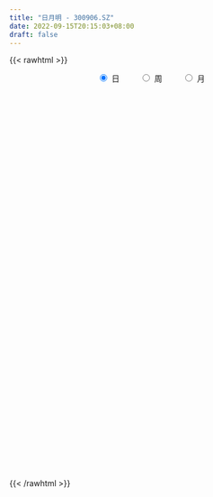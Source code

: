 ```yaml
---
title: "日月明 - 300906.SZ"
date: 2022-09-15T20:15:03+08:00
draft: false
---
```

{{< rawhtml >}}
    <div style="text-align: center">
        <label style="padding: 1rem;"><input style="margin-right: .5rem" type="radio" name="period" value="D" checked onclick="period_change(this)">日</label>
        <label style="padding: 1rem;"><input style="margin-right: .5rem" type="radio" name="period" value="W" onclick="period_change(this)">周</label>
        <label style="padding: 1rem;"><input style="margin-right: .5rem" type="radio" name="period" value="M" onclick="period_change(this)">月</label>
    </div>
    <div id="chart" style="height: 700px;"></div> 
    <script type="text/javascript">
        const D_v = [122188.86,93423.88,87894.73,68299.02,49102.38,57525.19,30063.13,27395.57,46617.76,29527.39,28536.88,24099.82,25051.02,17574.65,27777.03,19918.07,24060.58,14869.7,13695.6,22290.99,17792.07,12657.5,12452.69,18717.81,23850.32,18699.63,17859.33,12654.49,14120.28,19830.8,18901.4,13218.0,14378.0,20370.0,16778.17,19644.17,15754.23,20557.17,12727.17,17524.0,14710.0,18687.0,33254.81,21292.83,26750.83,18117.53,24774.07,16649.37,20439.0,38208.93,54877.02,55656.37,121834.28,124710.01,108678.97,100875.48,93717.95,114933.7,89723.43,76240.53,85623.08,101018.07,114503.08,81195.55,75153.13,61919.26,44497.61,50252.63,44108.68,54879.56,59166.45,56694.67,36922.4,45991.0,38470.7,27105.0,34609.41,30925.84,40568.13,41734.28,37747.28,70656.27,49739.69,30040.7,52074.76,40170.35,30105.82,21223.4,40042.93,44872.96,61015.36,42065.86,37454.14,46236.16,30957.2,23173.42,22233.3,30387.8,22868.89,25589.0,16991.76,19115.76,41292.76,90858.77,56978.32,48227.11,32364.89,21127.09,21046.0,16665.29,19537.13,18966.0,16113.98,19651.3,15129.66,15024.23,19545.26,10193.48,12903.15,20855.3,10117.81,13493.44,23380.15,13333.0,9800.26,11168.5,12677.28,20969.33,12778.64,10089.26,13826.26,10697.05,18528.0,14845.52,15530.57,12238.82,10321.59,10727.0,13651.0,31767.27,16036.59,9995.74,9183.08,6990.0,8721.66,19013.99,11671.01,10191.12,11480.85,22007.5,13697.7,9689.0,18557.6,12979.14,9407.65,6819.24,6732.89,6966.15,8454.48,7697.15,8397.13,6539.88,8778.2,7629.0,7322.91,6353.08,6376.25,6503.0,24024.17,14091.57,6105.95,6437.99,7236.17,4953.25,8802.69,8636.17,6200.71,5501.17,6251.0,5767.04,7785.94,13184.63,9361.46,22359.62,11425.93,5229.0,8860.13,8546.01,7830.0,6932.0,15215.75,40831.29,23682.47,16894.92,41054.76,26490.16,17792.28,20203.0,21937.62,14880.0,44493.68,37821.87,44115.84,59502.7,51905.95,36606.14,31495.13,21974.47,19754.0,18802.18,18117.08,14997.82,11834.69,12720.49,8194.41,9599.48,6017.41,8291.33,7007.61,11653.72,10194.28,6530.64,3830.0,4465.75,4693.0,3920.0,4988.14,6172.13,5978.0,5631.64,2932.0,4956.12,3840.0,3558.0,2851.0,3077.0,7653.99,7179.84,4685.0,4299.0,6766.7,4086.0,5244.0,18397.7,8430.18,6771.7,11751.3,17198.0,11564.24,13877.5,18667.48,36686.41,21941.0,11399.75,10354.27,13601.68,13743.7,19481.77,11687.2,8937.0,11355.09,12488.97,29674.27,60763.69,50774.74,58089.06,54004.89,43866.88,28934.83,18778.87,22558.66,27444.92,17698.91,22041.94,10128.0,10002.7,8401.25,23652.96,16048.22,16294.63,6199.0,7905.27,7745.37,6895.0,8959.0,8776.0,8039.0,12001.23,16538.23,17566.0,8950.0,9303.0,10533.47,11682.0,23423.27,16872.01,11840.04,12155.73,7478.0,8538.73,3498.45,5107.0,5085.24,4481.37,4782.0,4804.97,4602.0,5973.0,3883.0,3755.0,5398.0,6050.0,11522.0,7155.88,6340.0,4667.54,9633.14,15301.41,6727.0,5978.27,5182.0,7265.81,7106.07,6792.44,6804.04,9429.85,5351.0,3923.0,3841.31,3952.0,4966.99,5173.35,3854.49,4200.0,33111.8,30559.06,16759.0,7478.08,5346.71,7555.9,6641.0,6917.61,4350.0,5282.59,5597.0,4438.0,5502.47,3820.53,3982.61,2903.0,5480.0,4286.0,2019.0,9394.23,6514.0,5690.84,7550.0,6520.93,6877.0,4120.45,5672.0,4596.0,3961.99,3890.0,4544.0,7958.06,4545.31,2770.0,3147.0,3742.0,4119.0,3388.9,4372.0,2683.0,7456.0,3988.0,5911.0,7308.22,4293.0,6719.53,5340.0,7508.78,8283.37,5591.0,7400.39,7112.22,4241.0,5884.8,4921.33,5212.22,5570.72,5036.0,4682.0,5633.0,4870.95,3626.72,8535.0,6306.27,5949.02,5968.0,7222.0,5492.3,4906.0,5102.0,4130.23,3872.1,7067.94,5588.42,4159.0,3575.0,3530.0,3725.44,13140.94,8133.71,4454.34,3408.46,4034.74,5835.01,4758.0,3581.0,5476.0,4223.87,3165.02,8260.03,6980.0,5069.0,5686.48,3888.0,5149.0,6128.73,6547.0,5063.0,4186.7,3761.0,3984.0,5237.0,6252.5,3448.61,4244.17,9410.0,5374.3,2786.17,3172.73,3313.0,4352.56,2997.73,3227.0,3525.0,2991.0,3308.15,3874.81,3152.81,2907.86,3288.0,4235.4]
const D_histogram = [0.0,-0.0134017094,0.1563445492,0.0353219933,-0.1570241572,-0.6472005137,-0.9280140212,-1.0243910428,-0.861848187,-0.7931028726,-0.7823914344,-0.728337062,-0.7586943286,-0.6771798897,-0.7069655836,-0.6463478585,-0.7069082978,-0.7224868495,-0.6365706715,-0.4671181989,-0.4139456299,-0.3225417148,-0.2112315392,-0.2089462771,-0.2523031028,-0.3329067981,-0.4165557295,-0.3914797806,-0.3139956835,-0.3869751711,-0.3223637354,-0.2986097251,-0.2818836908,-0.3789251973,-0.4245369462,-0.4473184034,-0.4165622602,-0.4728898525,-0.4483048585,-0.356679839,-0.2334073861,-0.0266678444,0.2701118289,0.3640082929,0.2152232537,0.0888414493,0.1009868918,0.0516728719,-0.0732623504,0.2876165396,1.0125548025,2.0204564676,3.2618686531,3.8279099992,4.066899854,3.5615413861,3.0821793047,2.72017826,1.8382458897,1.0847353635,0.726990111,1.1219664562,0.6521040936,0.1445074532,-0.569782546,-1.2887271801,-1.7612799529,-1.872561488,-1.9725800551,-1.7462844951,-1.3661020483,-1.1596385766,-1.0817260781,-0.9136979761,-0.9077876119,-0.9021747488,-0.6639664074,-0.4964385651,-0.260247108,-0.2442486135,-0.1195704187,0.1594984075,0.0965942246,-0.0199450024,0.0511185288,0.0329858863,-0.0063544667,-0.051805219,-0.0794398741,0.022508294,0.1064689071,0.2153545558,0.1524217664,0.2578877506,0.2266609881,0.1778867593,0.1394108036,0.1333395459,0.0780320291,-0.0175397165,-0.0682042781,-0.053448977,0.0961086928,0.3540075965,0.4797769432,0.3114651502,0.2815633689,0.2136192648,0.0770425824,0.0397257568,0.0658505764,0.0287497116,-0.0116388866,-0.0028048068,-0.0350513938,-0.0261822212,-0.1074577207,-0.1335149652,-0.1915771061,-0.3370565464,-0.4242719952,-0.5179311476,-0.3880915578,-0.312989438,-0.2652084885,-0.2109251464,-0.1523784054,-0.0128328312,0.0540471332,0.0743052653,0.1292044316,0.1535039378,0.1844420786,0.1772938495,0.2221874749,0.2630167565,0.2558009446,0.2291156443,0.1968475224,0.2312461658,0.2010771637,0.1666613408,0.1156917329,0.0893017681,0.0533324739,0.0648153638,0.0376439603,-0.0200747535,0.0120688572,0.0477697723,0.016711412,0.0149609266,0.0635465457,0.0663234194,0.0343479364,0.0166498097,0.0170865664,-0.0088243442,-0.0396602309,-0.0565598959,-0.1000858558,-0.1035458286,-0.0591396552,-0.0367027402,-0.0565698533,-0.0609386059,-0.0482054346,-0.0323306758,0.0421905738,0.0180032322,-0.0068372307,-0.0384274153,-0.0769718378,-0.0806648002,-0.0551161568,-0.0839289063,-0.1419217375,-0.1842080516,-0.2344349117,-0.223930142,-0.1849729081,-0.0493925765,0.0376462095,0.1802326573,0.1953111532,0.1713541998,0.2246278042,0.2528039331,0.2440509209,0.2056722782,0.2313164003,0.3954109591,0.3942731175,0.4221107451,0.4305885502,0.2793637244,0.2178496309,0.189765568,0.216221508,0.1747886563,0.2814783101,0.3618166216,0.4512347808,0.5329699898,0.4927093218,0.3316610066,0.2678795799,0.1325026832,-0.030105184,-0.0978034916,-0.2260488228,-0.349906097,-0.3986286953,-0.4842258592,-0.5394812452,-0.5971198926,-0.5848613048,-0.5210821394,-0.4769444095,-0.5254781739,-0.4509416391,-0.4604143722,-0.406762915,-0.3116027815,-0.2176784184,-0.1627795113,-0.0863464635,-0.0040552388,0.0010219817,0.0212521386,0.0262583905,0.0494800818,0.0285437487,0.0001077808,-0.0060113327,0.0002772711,-0.0778849353,-0.2002371293,-0.26109168,-0.2636611066,-0.2251338561,-0.1980924328,-0.161347221,-0.030733635,0.0230262167,0.0844572257,0.1932322752,0.3178809493,0.3692770793,0.4178109012,0.3149117349,0.3859788305,0.3598156125,0.331973995,0.3095268467,0.3094392118,0.3086255203,0.3347757577,0.2869860502,0.2298030491,0.1972861453,0.196162471,0.2296435149,0.3246552483,0.3842276984,0.4941700701,0.4571241427,0.3377834004,0.2029805032,0.0867881897,0.0283589428,0.0250872049,-0.0200797403,-0.140784606,-0.2492180906,-0.2690411639,-0.2961284308,-0.2267564789,-0.2646950984,-0.367939983,-0.4037584302,-0.39324103,-0.3571653418,-0.3074236623,-0.2312397888,-0.1808778774,-0.1316976999,-0.0861743273,0.0148556331,0.0508958885,0.097165225,0.0935921396,0.0957670262,0.1305684723,0.207310208,0.2324535609,0.1672486381,0.0190959974,-0.1273750654,-0.2992851175,-0.3651268066,-0.4374225459,-0.3972958106,-0.3147062572,-0.2206012132,-0.144768659,-0.1006268508,-0.1218288371,-0.1072930889,-0.0804477159,-0.0196692353,0.0164787467,0.0971594479,0.1419511058,0.1424313194,0.1588223629,0.0990872795,0.1189878309,0.1485592634,0.1580527244,0.1432548022,0.1060226166,0.0736699644,0.0037841217,-0.10703172,-0.1921380545,-0.2102821137,-0.2162957544,-0.2349578859,-0.3066209248,-0.2921765647,-0.250018265,-0.178727861,-0.1020804719,0.0915637525,0.2384131023,0.2181409965,0.1804779326,0.1200758579,0.0304451655,0.0190211758,0.0373876679,0.0242386397,0.027070058,-0.0266627854,-0.0497919908,-0.1015530727,-0.0968394152,-0.1263161198,-0.1249736091,-0.1666410582,-0.1446338557,-0.112258568,-0.036535473,-0.0332555661,-0.0544179589,-0.2096441225,-0.3719989267,-0.4050186124,-0.4130317363,-0.329343121,-0.2224465667,-0.145029194,-0.0515259988,0.0511043845,0.1456626845,0.2100891863,0.2556025412,0.2786349271,0.2831815095,0.3001466701,0.311196762,0.3064018562,0.3071830337,0.2213733801,0.1918594987,0.1872534172,0.1853101991,0.1808864599,0.2028073729,0.2172930517,0.252029094,0.296424149,0.2826054562,0.2253598546,0.1248752539,0.0667280793,0.0392896208,0.0171313717,-0.0018711717,0.0050789886,0.0055837036,0.0326418326,0.0748502978,0.0514193271,0.0632627681,0.114957608,0.1522825238,0.1706388134,0.1342732668,0.0881837984,0.0331092485,0.0077616684,-0.0359331496,-0.0517409625,-0.0759265597,-0.0566972177,-0.080696296,-0.1418352955,-0.1474197561,-0.1188313152,-0.128764025,-0.0267334303,0.0412685342,0.0836450013,0.0915933987,0.0818047575,0.0746272807,0.0807797752,0.089675187,0.1123826388,0.1097536963,0.1096391779,0.0361900984,0.0066980205,-0.0045609059,0.0140779065,0.031939756,0.0546872418,0.0925815551,0.1205413426,0.1073487403,0.0873166483,0.0478943837,0.0327376924,0.0398918817,-0.010911641,-0.0500433188,-0.0452323659,-0.1368343956,-0.2084475686,-0.2486248758,-0.2396225452,-0.2118464955,-0.2287980351,-0.2194051956,-0.1692418167,-0.1251242898,-0.0944818356,-0.0743144574,-0.0807457826,-0.0848203607,-0.0780763835,-0.0736615969,-0.1084226643]
const D_fast = [0.0,-0.0167521368,0.1920802591,0.0798882016,-0.1517139882,-0.8036904732,-1.316507486,-1.6689822682,-1.7219014593,-1.8514318629,-2.0363182833,-2.1643481764,-2.3843790251,-2.4721595587,-2.6786866485,-2.7796558881,-3.0169434018,-3.2131436659,-3.2863701557,-3.2336972329,-3.2840110714,-3.273242585,-3.2147402942,-3.2646916014,-3.3711242028,-3.5349545976,-3.7227424613,-3.7955364576,-3.7965512813,-3.9662745617,-3.9822540598,-4.0331524808,-4.0868973692,-4.278670175,-4.4304161605,-4.5650272185,-4.6384116404,-4.8129616958,-4.9004529165,-4.8979978567,-4.8330772503,-4.6330046697,-4.2686970392,-4.0837985019,-4.1787777277,-4.2829491699,-4.2455570043,-4.2819528062,-4.4252036162,-3.9924205913,-3.0143436278,-1.5013278458,0.555551503,2.0785703489,3.3342851672,3.7193120458,4.0104947905,4.3285383109,3.9061674131,3.4238407277,3.247843003,3.9233109622,3.616474623,3.1450048459,2.2882692103,1.2471427811,0.33427002,-0.245151887,-0.8383154679,-1.0485910317,-1.0099340969,-1.0933802695,-1.2858992904,-1.3462956825,-1.5673322212,-1.7872630453,-1.7150463058,-1.6716281047,-1.5004984246,-1.5455620835,-1.4507764934,-1.1318330653,-1.1705886921,-1.2921141696,-1.2082710062,-1.2181571773,-1.2590861468,-1.317488204,-1.3649828276,-1.2574075859,-1.1468297461,-0.9841054585,-1.0089328063,-0.8389948844,-0.8135563999,-0.8178589388,-0.8214821937,-0.7942185649,-0.8300180744,-0.9299747491,-0.9976903803,-0.9962973235,-0.8227124804,-0.4763116776,-0.2305980951,-0.3210436005,-0.2805545396,-0.2950938276,-0.4124098643,-0.4397952507,-0.3972077871,-0.427121224,-0.4704195438,-0.4622866656,-0.5032961011,-0.5009724838,-0.6091124135,-0.6685483993,-0.7745048167,-1.0042483936,-1.1975318412,-1.4206737805,-1.3878570802,-1.3910023198,-1.4095234925,-1.407971437,-1.3875192973,-1.251181931,-1.1707901832,-1.1319557349,-1.0447554607,-0.98207997,-0.9050313095,-0.8678560762,-0.7674155821,-0.6608321114,-0.6040976872,-0.5735040764,-0.5565603177,-0.4643501328,-0.444249844,-0.4370003317,-0.4590470064,-0.4631115292,-0.4857477048,-0.458060974,-0.4758213875,-0.5385587897,-0.5033979647,-0.4557546065,-0.4826351138,-0.4806453675,-0.416173112,-0.3968153834,-0.4202038823,-0.4337395566,-0.4290311583,-0.457148155,-0.4978990993,-0.5289387384,-0.5974861622,-0.6268325922,-0.5972113326,-0.5839501026,-0.6179596791,-0.6375630831,-0.6368812705,-0.6290891806,-0.5440202876,-0.5637068211,-0.5902565916,-0.6314536302,-0.6892410121,-0.7131001745,-0.7013305704,-0.7511255464,-0.844598812,-0.932937139,-1.041772727,-1.0872504928,-1.094536486,-0.9713042985,-0.8748539601,-0.6872093479,-0.6233030638,-0.6044214672,-0.4949909118,-0.4036137996,-0.3513540815,-0.3383146548,-0.2548414326,0.008105866,0.1055363038,0.2389016177,0.3550265603,0.2736426657,0.2665909799,0.285948309,0.366459626,0.3687239384,0.5457831696,0.7165756366,0.918802491,1.1337801975,1.2166968598,1.1385637964,1.1417522646,1.0395010387,0.8693668755,0.777217695,0.5924601581,0.3811263596,0.2327465875,0.0260929588,-0.1640327385,-0.370951359,-0.5049080975,-0.5713994669,-0.6464978394,-0.8264011473,-0.8646000222,-0.9891763484,-1.03721562,-1.0199561818,-0.9804514233,-0.966247394,-0.911400962,-0.8301235471,-0.8247908312,-0.7992476397,-0.7876767901,-0.7520850784,-0.7658854743,-0.794294497,-0.8019164437,-0.7955585221,-0.8931919623,-1.0656034386,-1.1917309094,-1.2602156126,-1.2779718261,-1.300453511,-1.3040451044,-1.1811149272,-1.1215985213,-1.039053206,-0.8819700876,-0.6778511762,-0.5341357763,-0.3811492292,-0.4053204617,-0.2377586585,-0.1739679733,-0.1188160921,-0.0638815288,0.0133906394,0.0897333279,0.1995775047,0.2235343098,0.2238020709,0.2406067035,0.2885236469,0.3794155696,0.555591115,0.7112204898,0.944705379,1.0219404872,0.987045595,0.9029878237,0.8084925575,0.7571530464,0.7601531097,0.7099662294,0.5540652122,0.3833272049,0.2962438407,0.195124466,0.2078072982,0.1036949041,-0.0915349763,-0.228293031,-0.3160858883,-0.3693015356,-0.3964157716,-0.3780418453,-0.3728994033,-0.3566436507,-0.3326638599,-0.2279199912,-0.1791557637,-0.1085951209,-0.0887701715,-0.0626535283,0.0047900358,0.1333593236,0.2166160667,0.1932233034,0.049844662,-0.1284701671,-0.3752014986,-0.5323248893,-0.7139762651,-0.7731734824,-0.7692604934,-0.7303057527,-0.6906653633,-0.6716802677,-0.7233394633,-0.7356269873,-0.7288935433,-0.6730323716,-0.6327647029,-0.5277941396,-0.4475147053,-0.4114266618,-0.3553300276,-0.3902932911,-0.340645782,-0.2739345337,-0.2249278915,-0.2039121133,-0.2146386447,-0.2285738058,-0.297513618,-0.4350873898,-0.5682282379,-0.6389428256,-0.6990304048,-0.7764320078,-0.9247502779,-0.983350059,-1.0036963256,-0.9770878868,-0.9259606156,-0.7094254531,-0.5029728277,-0.4687096844,-0.4612532652,-0.4916363754,-0.5736557765,-0.5803244722,-0.5526110632,-0.5597004314,-0.5501014985,-0.6105000383,-0.6460772414,-0.7232265915,-0.7427227878,-0.8037785224,-0.8336794139,-0.9170071276,-0.931158389,-0.9268477433,-0.8602585166,-0.8652925012,-0.9000593837,-1.1076965779,-1.3630511138,-1.4973254525,-1.6085965105,-1.6072436755,-1.5559587628,-1.5147986887,-1.4341769931,-1.3187705138,-1.1877965426,-1.0708477442,-0.961433754,-0.8687426364,-0.7934006765,-0.7013988484,-0.612549566,-0.5407440078,-0.4631670718,-0.4936333804,-0.4751823871,-0.4329751144,-0.3885907826,-0.347792907,-0.2751701507,-0.2063612089,-0.1086178932,0.0098831991,0.0667158703,0.0658102324,-0.0034555549,-0.0449207096,-0.0625367628,-0.0804121691,-0.0998825054,-0.0916625979,-0.089761957,-0.0545433699,0.0063776698,-0.0041984691,0.0234606638,0.1038949058,0.1792904525,0.2403064455,0.2375092155,0.2134656968,0.166668459,0.143261296,0.0905831905,0.0618401371,0.0186728999,0.0237279374,-0.0204452148,-0.1170430381,-0.1594824378,-0.1606018256,-0.2027255418,-0.1073783047,-0.0290592066,0.0342285108,0.0650752579,0.0757378061,0.0872171495,0.1135645878,0.1448787963,0.1956819078,0.2204913894,0.2477866654,0.1833851105,0.1555675378,0.143168385,0.1653266739,0.1911734624,0.2275927587,0.2886324608,0.346727584,0.3603721667,0.3621692368,0.3347205681,0.3277482999,0.3448754596,0.2913440267,0.2397015192,0.2332043806,0.107393752,-0.0163313131,-0.1186648393,-0.169568145,-0.1947537191,-0.2689047675,-0.3143632269,-0.3065103022,-0.2936738478,-0.2866518525,-0.2850630886,-0.3116808595,-0.3369605277,-0.3497356464,-0.3637362591,-0.4256029925]
const D_slow = [0.0,-0.0033504274,0.0357357099,0.0445662083,0.005310169,-0.1564899595,-0.3884934648,-0.6445912255,-0.8600532722,-1.0583289904,-1.253926849,-1.4360111145,-1.6256846966,-1.794979669,-1.9717210649,-2.1333080296,-2.310035104,-2.4906568164,-2.6497994843,-2.766579034,-2.8700654415,-2.9507008702,-3.003508755,-3.0557453243,-3.1188211,-3.2020477995,-3.3061867318,-3.404056677,-3.4825555979,-3.5792993906,-3.6598903245,-3.7345427557,-3.8050136784,-3.8997449777,-4.0058792143,-4.1177088151,-4.2218493802,-4.3400718433,-4.452148058,-4.5413180177,-4.5996698642,-4.6063368253,-4.5388088681,-4.4478067949,-4.3940009814,-4.3717906191,-4.3465438962,-4.3336256782,-4.3519412658,-4.2800371309,-4.0268984303,-3.5217843134,-2.7063171501,-1.7493396503,-0.7326146868,0.1577706597,0.9283154859,1.6083600509,2.0679215233,2.3391053642,2.520852892,2.801344506,2.9643705294,3.0004973927,2.8580517562,2.5358699612,2.095549973,1.627409601,1.1342645872,0.6976934634,0.3561679513,0.0662583072,-0.2041732123,-0.4325977064,-0.6595446093,-0.8850882965,-1.0510798984,-1.1751895397,-1.2402513167,-1.30131347,-1.3312060747,-1.2913314728,-1.2671829167,-1.2721691673,-1.2593895351,-1.2511430635,-1.2527316802,-1.2656829849,-1.2855429535,-1.27991588,-1.2532986532,-1.1994600142,-1.1613545726,-1.096882635,-1.040217388,-0.9957456982,-0.9608929973,-0.9275581108,-0.9080501035,-0.9124350326,-0.9294861022,-0.9428483464,-0.9188211732,-0.8303192741,-0.7103750383,-0.6325087507,-0.5621179085,-0.5087130923,-0.4894524467,-0.4795210075,-0.4630583634,-0.4558709355,-0.4587806572,-0.4594818589,-0.4682447073,-0.4747902626,-0.5016546928,-0.5350334341,-0.5829277106,-0.6671918472,-0.773259846,-0.9027426329,-0.9997655224,-1.0780128819,-1.144315004,-1.1970462906,-1.2351408919,-1.2383490998,-1.2248373164,-1.2062610001,-1.1739598922,-1.1355839078,-1.0894733881,-1.0451499257,-0.989603057,-0.9238488679,-0.8598986317,-0.8026197207,-0.7534078401,-0.6955962986,-0.6453270077,-0.6036616725,-0.5747387393,-0.5524132973,-0.5390801788,-0.5228763378,-0.5134653478,-0.5184840361,-0.5154668218,-0.5035243788,-0.4993465258,-0.4956062941,-0.4797196577,-0.4631388028,-0.4545518187,-0.4503893663,-0.4461177247,-0.4483238108,-0.4582388685,-0.4723788425,-0.4974003064,-0.5232867636,-0.5380716774,-0.5472473624,-0.5613898257,-0.5766244772,-0.5886758359,-0.5967585048,-0.5862108614,-0.5817100533,-0.583419361,-0.5930262148,-0.6122691743,-0.6324353743,-0.6462144135,-0.6671966401,-0.7026770745,-0.7487290874,-0.8073378153,-0.8633203508,-0.9095635778,-0.921911722,-0.9125001696,-0.8674420053,-0.818614217,-0.775775667,-0.719618716,-0.6564177327,-0.5954050025,-0.5439869329,-0.4861578329,-0.3873050931,-0.2887368137,-0.1832091274,-0.0755619899,-0.0057210588,0.048741349,0.096182741,0.150238118,0.1939352821,0.2643048596,0.354759015,0.4675677102,0.6008102076,0.7239875381,0.8069027897,0.8738726847,0.9069983555,0.8994720595,0.8750211866,0.8185089809,0.7310324566,0.6313752828,0.510318818,0.3754485067,0.2261685336,0.0799532074,-0.0503173275,-0.1695534299,-0.3009229734,-0.4136583831,-0.5287619762,-0.6304527049,-0.7083534003,-0.7627730049,-0.8034678827,-0.8250544986,-0.8260683083,-0.8258128129,-0.8204997782,-0.8139351806,-0.8015651602,-0.794429223,-0.7944022778,-0.795905111,-0.7958357932,-0.815307027,-0.8653663093,-0.9306392294,-0.996554506,-1.05283797,-1.1023610782,-1.1426978834,-1.1503812922,-1.144624738,-1.1235104316,-1.0752023628,-0.9957321255,-0.9034128556,-0.7989601303,-0.7202321966,-0.623737489,-0.5337835859,-0.4507900871,-0.3734083754,-0.2960485725,-0.2188921924,-0.135198253,-0.0634517404,-0.0060009782,0.0433205582,0.0923611759,0.1497720547,0.2309358667,0.3269927913,0.4505353089,0.5648163445,0.6492621946,0.7000073204,0.7217043679,0.7287941036,0.7350659048,0.7300459697,0.6948498182,0.6325452955,0.5652850046,0.4912528969,0.4345637771,0.3683900025,0.2764050068,0.1754653992,0.0771551417,-0.0121361937,-0.0889921093,-0.1468020565,-0.1920215259,-0.2249459508,-0.2464895326,-0.2427756244,-0.2300516522,-0.205760346,-0.1823623111,-0.1584205545,-0.1257784364,-0.0739508844,-0.0158374942,0.0259746653,0.0307486646,-0.0010951017,-0.0759163811,-0.1671980827,-0.2765537192,-0.3758776719,-0.4545542362,-0.5097045395,-0.5458967042,-0.5710534169,-0.6015106262,-0.6283338984,-0.6484458274,-0.6533631362,-0.6492434496,-0.6249535876,-0.5894658111,-0.5538579813,-0.5141523905,-0.4893805706,-0.4596336129,-0.4224937971,-0.3829806159,-0.3471669154,-0.3206612613,-0.3022437702,-0.3012977397,-0.3280556698,-0.3760901834,-0.4286607118,-0.4827346504,-0.5414741219,-0.6181293531,-0.6911734943,-0.7536780605,-0.7983600258,-0.8238801438,-0.8009892056,-0.74138593,-0.6868506809,-0.6417311978,-0.6117122333,-0.6041009419,-0.599345648,-0.589998731,-0.5839390711,-0.5771715566,-0.5838372529,-0.5962852506,-0.6216735188,-0.6458833726,-0.6774624026,-0.7087058048,-0.7503660694,-0.7865245333,-0.8145891753,-0.8237230436,-0.8320369351,-0.8456414248,-0.8980524554,-0.9910521871,-1.0923068402,-1.1955647743,-1.2779005545,-1.3335121962,-1.3697694947,-1.3826509944,-1.3698748982,-1.3334592271,-1.2809369305,-1.2170362952,-1.1473775635,-1.0765821861,-1.0015455185,-0.923746328,-0.847145864,-0.7703501056,-0.7150067605,-0.6670418858,-0.6202285316,-0.5739009818,-0.5286793668,-0.4779775236,-0.4236542607,-0.3606469872,-0.2865409499,-0.2158895859,-0.1595496222,-0.1283308087,-0.1116487889,-0.1018263837,-0.0975435408,-0.0980113337,-0.0967415865,-0.0953456606,-0.0871852025,-0.068472628,-0.0556177963,-0.0398021042,-0.0110627022,0.0270079287,0.0696676321,0.1032359488,0.1252818984,0.1335592105,0.1354996276,0.1265163402,0.1135810995,0.0945994596,0.0804251552,0.0602510812,0.0247922573,-0.0120626817,-0.0417705105,-0.0739615167,-0.0806448743,-0.0703277408,-0.0494164905,-0.0265181408,-0.0060669514,0.0125898688,0.0327848126,0.0552036093,0.083299269,0.1107376931,0.1381474876,0.1471950122,0.1488695173,0.1477292908,0.1512487674,0.1592337064,0.1729055169,0.1960509057,0.2261862413,0.2530234264,0.2748525885,0.2868261844,0.2950106075,0.3049835779,0.3022556677,0.289744838,0.2784367465,0.2442281476,0.1921162555,0.1299600365,0.0700544002,0.0170927763,-0.0401067324,-0.0949580313,-0.1372684855,-0.168549558,-0.1921700169,-0.2107486312,-0.2309350769,-0.252140167,-0.2716592629,-0.2900746621,-0.3171803282]
const D_data = [['2020-11-05', 78.49, 65.73, 65.5, 78.5],['2020-11-06', 62.0, 65.52, 61.11, 70.0],['2020-11-09', 65.0, 68.3, 63.0, 69.75],['2020-11-10', 66.5, 64.87, 64.48, 70.76],['2020-11-11', 63.01, 63.08, 62.13, 65.5],['2020-11-12', 62.0, 57.16, 57.12, 62.8],['2020-11-13', 56.2, 57.02, 55.6, 57.64],['2020-11-16', 57.5, 57.45, 56.16, 57.6],['2020-11-17', 57.4, 60.01, 56.59, 60.96],['2020-11-18', 59.09, 58.66, 58.35, 60.18],['2020-11-19', 58.45, 57.35, 56.52, 58.45],['2020-11-20', 57.37, 57.27, 56.75, 58.99],['2020-11-23', 56.99, 55.46, 55.35, 56.99],['2020-11-24', 55.8, 56.18, 55.38, 56.39],['2020-11-25', 56.35, 54.1, 53.41, 56.35],['2020-11-26', 53.65, 54.48, 53.6, 55.62],['2020-11-27', 54.5, 52.1, 51.65, 54.5],['2020-11-30', 52.12, 51.54, 51.13, 52.59],['2020-12-01', 51.65, 52.09, 51.46, 52.42],['2020-12-02', 52.11, 53.0, 51.88, 53.57],['2020-12-03', 52.69, 51.39, 51.39, 52.69],['2020-12-04', 51.39, 51.55, 51.02, 51.91],['2020-12-07', 52.62, 51.71, 51.58, 52.63],['2020-12-08', 50.4, 50.05, 50.03, 51.38],['2020-12-09', 50.4, 48.74, 48.0, 50.4],['2020-12-10', 48.68, 47.25, 47.23, 48.7],['2020-12-11', 47.37, 46.0, 45.5, 48.2],['2020-12-14', 45.98, 46.4, 45.55, 46.89],['2020-12-15', 46.39, 46.56, 45.88, 47.3],['2020-12-16', 46.5, 43.9, 43.68, 46.6],['2020-12-17', 44.36, 44.8, 42.73, 44.93],['2020-12-18', 45.01, 43.75, 43.65, 45.33],['2020-12-21', 43.25, 43.0, 42.8, 44.2],['2020-12-22', 42.97, 40.54, 40.51, 42.99],['2020-12-23', 40.8, 39.91, 39.5, 40.8],['2020-12-24', 39.99, 39.08, 38.9, 41.28],['2020-12-25', 38.66, 38.83, 38.63, 39.85],['2020-12-28', 38.83, 36.7, 36.58, 38.99],['2020-12-29', 36.8, 36.63, 36.38, 37.02],['2020-12-30', 36.63, 36.82, 35.81, 37.78],['2020-12-31', 36.56, 36.91, 36.41, 37.45],['2021-01-04', 36.91, 38.09, 36.91, 38.28],['2021-01-05', 38.17, 40.03, 37.6, 41.76],['2021-01-06', 39.32, 38.16, 38.04, 39.99],['2021-01-07', 37.73, 34.57, 34.57, 37.99],['2021-01-08', 34.55, 33.6, 32.8, 34.96],['2021-01-11', 33.61, 34.48, 32.27, 35.55],['2021-01-12', 34.0, 33.05, 32.9, 34.49],['2021-01-13', 32.99, 31.0, 30.92, 33.0],['2021-01-14', 30.8, 37.2, 30.53, 37.2],['2021-01-15', 40.88, 44.64, 40.5, 44.64],['2021-01-18', 53.57, 53.57, 51.36, 53.57],['2021-01-19', 59.63, 64.28, 57.91, 64.28],['2021-01-20', 65.98, 63.25, 60.6, 69.7],['2021-01-21', 61.1, 64.33, 59.24, 66.0],['2021-01-22', 61.3, 57.3, 56.6, 63.66],['2021-01-25', 56.52, 57.7, 55.0, 61.4],['2021-01-26', 56.11, 59.4, 55.01, 65.6],['2021-01-27', 52.88, 51.6, 48.0, 55.34],['2021-01-28', 51.74, 50.26, 49.32, 54.71],['2021-01-29', 51.27, 53.28, 50.16, 54.59],['2021-02-01', 54.15, 63.94, 52.03, 63.94],['2021-02-02', 64.45, 54.02, 53.8, 65.3],['2021-02-03', 50.7, 51.64, 49.3, 53.75],['2021-02-04', 50.49, 45.98, 45.06, 50.51],['2021-02-05', 45.0, 41.67, 41.5, 46.33],['2021-02-08', 41.72, 40.63, 40.55, 42.9],['2021-02-09', 40.67, 42.38, 40.65, 43.5],['2021-02-10', 42.98, 40.6, 40.07, 43.45],['2021-02-18', 41.61, 43.67, 41.61, 45.8],['2021-02-19', 43.03, 46.07, 42.38, 46.88],['2021-02-22', 45.65, 44.5, 44.2, 47.14],['2021-02-23', 44.0, 42.75, 41.78, 44.28],['2021-02-24', 42.45, 43.7, 42.45, 46.04],['2021-02-25', 44.4, 41.33, 41.2, 45.2],['2021-02-26', 40.8, 40.52, 40.1, 41.99],['2021-03-01', 40.92, 43.33, 40.9, 43.5],['2021-03-02', 43.97, 42.92, 41.6, 44.1],['2021-03-03', 42.96, 44.4, 41.65, 45.47],['2021-03-04', 44.1, 41.94, 41.36, 44.53],['2021-03-05', 41.8, 43.35, 41.42, 43.97],['2021-03-08', 43.4, 46.21, 43.0, 47.98],['2021-03-09', 45.5, 42.43, 42.0, 45.56],['2021-03-10', 42.18, 41.12, 40.5, 42.64],['2021-03-11', 41.13, 43.18, 41.13, 46.67],['2021-03-12', 42.71, 42.06, 41.03, 44.3],['2021-03-15', 41.29, 41.47, 40.1, 41.5],['2021-03-16', 41.46, 40.96, 40.22, 41.93],['2021-03-17', 41.22, 40.75, 38.1, 41.48],['2021-03-18', 40.3, 42.37, 39.6, 42.53],['2021-03-19', 42.0, 42.52, 41.51, 46.6],['2021-03-22', 42.03, 43.31, 42.03, 43.92],['2021-03-23', 43.15, 41.26, 40.88, 43.28],['2021-03-24', 41.5, 43.49, 40.46, 44.14],['2021-03-25', 43.28, 42.02, 42.02, 44.32],['2021-03-26', 41.21, 41.6, 41.1, 42.0],['2021-03-29', 41.6, 41.48, 40.56, 41.91],['2021-03-30', 41.7, 41.74, 41.1, 42.88],['2021-03-31', 41.06, 40.91, 40.44, 42.3],['2021-04-01', 40.7, 39.89, 39.6, 41.1],['2021-04-02', 39.78, 39.89, 39.51, 40.8],['2021-04-06', 39.75, 40.43, 39.37, 40.69],['2021-04-07', 40.65, 42.45, 39.82, 42.62],['2021-04-08', 43.76, 44.97, 43.67, 50.94],['2021-04-09', 42.82, 44.58, 42.82, 46.97],['2021-04-12', 44.46, 41.0, 41.0, 44.56],['2021-04-13', 41.21, 42.35, 40.5, 42.8],['2021-04-14', 42.07, 41.73, 40.89, 42.2],['2021-04-15', 41.9, 40.36, 40.3, 41.9],['2021-04-16', 39.98, 41.11, 39.89, 41.35],['2021-04-19', 41.15, 41.85, 41.13, 42.18],['2021-04-20', 41.51, 41.0, 41.0, 42.0],['2021-04-21', 41.0, 40.69, 40.3, 41.64],['2021-04-22', 41.43, 41.15, 41.07, 42.24],['2021-04-23', 41.2, 40.49, 40.31, 41.2],['2021-04-26', 40.48, 40.85, 39.68, 41.2],['2021-04-27', 40.85, 39.4, 39.34, 40.99],['2021-04-28', 39.65, 39.63, 39.12, 39.8],['2021-04-29', 39.4, 38.79, 38.75, 40.03],['2021-04-30', 38.8, 36.84, 35.89, 39.28],['2021-05-06', 36.82, 36.53, 36.45, 37.49],['2021-05-07', 36.54, 35.46, 35.3, 36.83],['2021-05-10', 35.83, 37.86, 35.83, 38.1],['2021-05-11', 36.96, 37.3, 36.5, 37.85],['2021-05-12', 37.01, 36.9, 36.52, 37.5],['2021-05-13', 36.72, 36.9, 36.65, 37.6],['2021-05-14', 36.5, 36.94, 36.38, 37.3],['2021-05-17', 36.75, 38.25, 36.45, 39.02],['2021-05-18', 38.0, 37.74, 37.36, 38.4],['2021-05-19', 37.75, 37.27, 37.1, 37.97],['2021-05-20', 37.2, 37.82, 36.71, 37.86],['2021-05-21', 37.7, 37.6, 37.11, 37.94],['2021-05-24', 38.59, 37.81, 37.77, 39.31],['2021-05-25', 37.21, 37.39, 36.75, 37.68],['2021-05-26', 37.35, 38.16, 37.22, 38.6],['2021-05-27', 38.28, 38.4, 37.88, 38.65],['2021-05-28', 38.4, 37.97, 37.81, 38.68],['2021-05-31', 37.52, 37.71, 36.87, 37.88],['2021-06-01', 37.9, 37.54, 37.5, 38.36],['2021-06-02', 37.54, 38.45, 36.9, 39.98],['2021-06-03', 38.4, 37.73, 37.7, 38.49],['2021-06-04', 37.81, 37.56, 37.3, 38.02],['2021-06-07', 37.06, 37.15, 37.06, 37.99],['2021-06-08', 37.48, 37.25, 36.91, 37.48],['2021-06-09', 37.02, 36.94, 36.68, 37.3],['2021-06-10', 37.5, 37.44, 37.4, 38.8],['2021-06-11', 37.1, 36.88, 36.81, 37.43],['2021-06-15', 36.87, 36.2, 36.12, 37.14],['2021-06-16', 36.03, 37.18, 35.73, 37.19],['2021-06-17', 38.0, 37.36, 37.3, 38.5],['2021-06-18', 36.16, 36.49, 36.08, 37.0],['2021-06-21', 36.34, 36.71, 36.28, 36.78],['2021-06-22', 36.71, 37.43, 36.5, 38.5],['2021-06-23', 36.72, 36.98, 36.7, 37.19],['2021-06-24', 36.95, 36.44, 36.4, 36.99],['2021-06-25', 36.66, 36.44, 36.28, 36.8],['2021-06-28', 36.39, 36.57, 36.33, 36.78],['2021-06-29', 36.66, 36.11, 36.05, 36.66],['2021-06-30', 36.06, 35.81, 35.65, 36.37],['2021-07-01', 35.85, 35.75, 35.52, 36.27],['2021-07-02', 35.68, 35.12, 34.96, 35.71],['2021-07-05', 35.3, 35.34, 34.7, 35.46],['2021-07-06', 35.49, 35.91, 35.2, 35.98],['2021-07-07', 36.2, 35.7, 35.43, 36.45],['2021-07-08', 35.31, 35.06, 35.04, 35.9],['2021-07-09', 35.03, 35.06, 34.9, 35.36],['2021-07-12', 36.0, 35.17, 35.07, 36.0],['2021-07-13', 35.36, 35.17, 34.9, 35.36],['2021-07-14', 35.17, 36.07, 34.94, 37.49],['2021-07-15', 35.6, 34.91, 34.77, 35.7],['2021-07-16', 34.5, 34.69, 34.5, 34.96],['2021-07-19', 34.53, 34.35, 34.06, 34.88],['2021-07-20', 34.13, 33.94, 33.61, 34.34],['2021-07-21', 33.81, 34.11, 33.73, 34.33],['2021-07-22', 34.11, 34.39, 33.93, 34.85],['2021-07-23', 34.38, 33.55, 33.55, 34.5],['2021-07-26', 33.81, 32.76, 32.58, 33.81],['2021-07-27', 32.7, 32.45, 32.33, 33.17],['2021-07-28', 32.48, 31.82, 31.0, 32.8],['2021-07-29', 31.95, 32.17, 31.86, 32.56],['2021-07-30', 32.5, 32.37, 31.71, 32.94],['2021-08-02', 32.16, 33.83, 32.16, 34.01],['2021-08-03', 33.61, 33.69, 33.41, 34.19],['2021-08-04', 33.69, 34.97, 33.12, 35.65],['2021-08-05', 35.1, 33.83, 33.81, 35.1],['2021-08-06', 33.8, 33.35, 33.32, 34.39],['2021-08-09', 33.88, 34.45, 33.4, 34.89],['2021-08-10', 34.28, 34.45, 34.05, 34.95],['2021-08-11', 34.5, 34.15, 33.97, 34.9],['2021-08-12', 33.99, 33.75, 33.68, 34.5],['2021-08-13', 33.98, 34.62, 33.98, 35.36],['2021-08-16', 34.7, 37.06, 33.6, 37.8],['2021-08-17', 37.0, 35.7, 35.31, 37.43],['2021-08-18', 35.2, 36.43, 34.85, 36.58],['2021-08-19', 37.5, 36.61, 36.61, 39.5],['2021-08-20', 35.63, 34.5, 34.0, 35.63],['2021-08-23', 33.85, 35.25, 33.77, 35.8],['2021-08-24', 35.1, 35.6, 35.01, 36.77],['2021-08-25', 35.29, 36.46, 35.29, 36.92],['2021-08-26', 36.46, 35.75, 35.5, 36.52],['2021-08-27', 36.38, 38.0, 35.38, 39.28],['2021-08-30', 37.23, 38.48, 36.79, 38.99],['2021-08-31', 38.2, 39.44, 37.58, 39.98],['2021-09-01', 38.88, 40.28, 38.4, 42.86],['2021-09-02', 39.76, 39.37, 38.13, 42.98],['2021-09-03', 38.2, 37.75, 37.01, 39.0],['2021-09-06', 37.91, 38.72, 36.66, 38.79],['2021-09-07', 38.72, 37.57, 37.5, 38.72],['2021-09-08', 37.37, 36.59, 36.56, 37.87],['2021-09-09', 36.88, 37.23, 36.05, 37.4],['2021-09-10', 37.0, 35.93, 35.91, 37.08],['2021-09-13', 35.8, 35.18, 34.87, 36.22],['2021-09-14', 35.19, 35.45, 35.01, 36.05],['2021-09-15', 35.15, 34.35, 34.3, 35.26],['2021-09-16', 34.37, 34.0, 34.0, 34.88],['2021-09-17', 33.99, 33.25, 33.01, 34.25],['2021-09-22', 33.22, 33.55, 32.88, 33.59],['2021-09-23', 33.2, 33.96, 33.2, 34.28],['2021-09-24', 33.94, 33.59, 33.4, 34.46],['2021-09-27', 33.35, 31.98, 31.78, 33.52],['2021-09-28', 32.0, 33.15, 31.85, 33.77],['2021-09-29', 33.05, 31.84, 31.82, 33.15],['2021-09-30', 32.18, 32.32, 32.1, 32.47],['2021-10-08', 32.32, 32.86, 32.32, 33.18],['2021-10-11', 32.98, 33.04, 32.8, 33.18],['2021-10-12', 33.02, 32.69, 32.5, 33.3],['2021-10-13', 32.77, 33.1, 32.37, 33.13],['2021-10-14', 33.24, 33.45, 32.88, 33.97],['2021-10-15', 33.79, 32.6, 32.6, 33.96],['2021-10-18', 32.5, 32.75, 31.71, 33.78],['2021-10-19', 32.23, 32.53, 32.23, 32.82],['2021-10-20', 32.5, 32.75, 32.25, 33.23],['2021-10-21', 32.81, 32.12, 32.12, 33.0],['2021-10-22', 32.1, 31.79, 31.71, 32.49],['2021-10-25', 32.09, 31.86, 31.68, 32.09],['2021-10-26', 31.85, 31.9, 31.8, 32.2],['2021-10-27', 31.9, 30.5, 30.5, 31.9],['2021-10-28', 30.81, 29.17, 29.1, 30.81],['2021-10-29', 29.37, 29.13, 28.88, 29.37],['2021-11-01', 29.11, 29.34, 28.9, 29.5],['2021-11-02', 29.2, 29.61, 29.2, 30.3],['2021-11-03', 29.66, 29.32, 29.21, 29.95],['2021-11-04', 29.26, 29.31, 29.01, 29.69],['2021-11-05', 29.1, 30.7, 29.0, 31.99],['2021-11-08', 30.68, 30.07, 29.88, 30.69],['2021-11-09', 30.0, 30.36, 29.92, 30.71],['2021-11-10', 30.61, 31.37, 30.27, 31.5],['2021-11-11', 31.37, 32.26, 31.06, 32.5],['2021-11-12', 31.83, 31.96, 31.35, 32.54],['2021-11-15', 32.2, 32.39, 32.02, 32.6],['2021-11-16', 31.17, 30.53, 30.53, 31.76],['2021-11-17', 30.63, 32.81, 30.55, 35.0],['2021-11-18', 32.97, 31.93, 31.79, 33.4],['2021-11-19', 31.94, 31.97, 31.69, 32.48],['2021-11-22', 31.97, 32.1, 31.7, 32.25],['2021-11-23', 32.03, 32.52, 31.87, 33.0],['2021-11-24', 32.6, 32.72, 32.33, 33.24],['2021-11-25', 32.72, 33.36, 32.72, 33.68],['2021-11-26', 33.05, 32.61, 32.53, 33.35],['2021-11-29', 32.0, 32.41, 31.59, 33.11],['2021-11-30', 32.7, 32.65, 32.16, 32.99],['2021-12-01', 32.43, 33.12, 32.43, 33.32],['2021-12-02', 33.69, 33.83, 32.36, 34.45],['2021-12-03', 34.39, 35.2, 34.0, 38.5],['2021-12-06', 33.65, 35.5, 32.76, 36.59],['2021-12-07', 35.21, 37.0, 34.3, 37.9],['2021-12-08', 36.5, 35.81, 35.7, 39.32],['2021-12-09', 35.33, 34.76, 34.46, 35.76],['2021-12-10', 34.37, 34.19, 33.76, 34.84],['2021-12-13', 34.23, 33.96, 33.67, 34.23],['2021-12-14', 33.99, 34.36, 33.8, 34.64],['2021-12-15', 34.02, 35.01, 33.73, 35.07],['2021-12-16', 34.7, 34.46, 34.36, 35.2],['2021-12-17', 34.23, 33.1, 33.0, 34.48],['2021-12-20', 32.67, 32.57, 32.56, 33.39],['2021-12-21', 32.45, 33.21, 32.42, 33.49],['2021-12-22', 33.32, 32.84, 32.82, 33.5],['2021-12-23', 32.73, 34.02, 32.49, 34.5],['2021-12-24', 33.51, 32.62, 32.6, 34.3],['2021-12-27', 32.1, 31.21, 31.21, 32.1],['2021-12-28', 31.2, 31.4, 31.03, 31.5],['2021-12-29', 32.5, 31.61, 31.6, 32.5],['2021-12-30', 31.68, 31.76, 31.3, 32.18],['2021-12-31', 31.76, 31.89, 31.76, 32.47],['2022-01-04', 32.0, 32.33, 31.71, 32.46],['2022-01-05', 32.54, 32.16, 31.62, 32.54],['2022-01-06', 32.08, 32.26, 31.66, 32.66],['2022-01-07', 32.25, 32.35, 32.05, 32.85],['2022-01-10', 32.08, 33.38, 31.87, 33.4],['2022-01-11', 34.32, 32.93, 32.9, 34.32],['2022-01-12', 32.61, 33.31, 32.61, 33.46],['2022-01-13', 33.5, 32.85, 32.66, 33.7],['2022-01-14', 32.73, 32.97, 32.45, 33.78],['2022-01-17', 33.33, 33.55, 32.64, 33.59],['2022-01-18', 33.55, 34.5, 33.28, 34.5],['2022-01-19', 34.2, 34.3, 33.71, 34.92],['2022-01-20', 34.31, 33.22, 33.16, 34.4],['2022-01-21', 32.97, 31.68, 31.5, 33.4],['2022-01-24', 31.68, 30.86, 30.6, 31.68],['2022-01-25', 30.8, 29.5, 29.5, 30.88],['2022-01-26', 29.7, 29.9, 29.61, 30.17],['2022-01-27', 29.92, 29.09, 28.89, 30.13],['2022-01-28', 29.49, 30.03, 29.07, 30.36],['2022-02-07', 30.17, 30.55, 30.17, 30.83],['2022-02-08', 30.5, 30.89, 30.4, 30.96],['2022-02-09', 30.89, 30.9, 30.66, 31.14],['2022-02-10', 30.74, 30.65, 30.51, 31.1],['2022-02-11', 30.65, 29.72, 29.65, 30.74],['2022-02-14', 29.47, 29.97, 29.12, 30.23],['2022-02-15', 30.0, 30.07, 29.61, 30.32],['2022-02-16', 30.08, 30.6, 30.08, 30.75],['2022-02-17', 30.56, 30.46, 30.2, 30.84],['2022-02-18', 30.21, 31.29, 29.93, 31.96],['2022-02-21', 31.09, 31.19, 30.86, 31.23],['2022-02-22', 31.03, 30.79, 30.33, 31.5],['2022-02-23', 30.79, 31.08, 30.45, 31.23],['2022-02-24', 30.92, 30.04, 29.63, 31.48],['2022-02-25', 30.05, 30.95, 30.05, 31.88],['2022-02-28', 30.81, 31.25, 30.26, 31.44],['2022-03-01', 31.28, 31.17, 30.96, 31.45],['2022-03-02', 30.98, 30.92, 30.68, 31.2],['2022-03-03', 30.92, 30.55, 30.55, 31.16],['2022-03-04', 30.5, 30.45, 30.36, 30.99],['2022-03-07', 30.14, 29.69, 29.54, 30.27],['2022-03-08', 29.69, 28.6, 28.6, 29.83],['2022-03-09', 28.69, 28.22, 26.05, 28.98],['2022-03-10', 28.85, 28.56, 28.34, 28.98],['2022-03-11', 28.37, 28.41, 27.57, 28.65],['2022-03-14', 28.42, 27.93, 27.8, 28.54],['2022-03-15', 27.65, 26.72, 26.63, 27.87],['2022-03-16', 27.35, 27.31, 26.26, 27.36],['2022-03-17', 27.61, 27.49, 27.45, 28.14],['2022-03-18', 27.42, 27.88, 27.18, 28.05],['2022-03-21', 27.88, 28.12, 27.82, 28.55],['2022-03-22', 29.3, 30.2, 29.3, 32.77],['2022-03-23', 29.6, 30.56, 29.01, 31.9],['2022-03-24', 30.0, 28.89, 28.84, 30.25],['2022-03-25', 28.7, 28.58, 28.55, 29.08],['2022-03-28', 28.56, 28.06, 27.83, 28.56],['2022-03-29', 28.06, 27.26, 27.26, 28.33],['2022-03-30', 27.55, 27.9, 27.1, 27.96],['2022-03-31', 27.9, 28.23, 27.56, 28.52],['2022-04-01', 28.1, 27.79, 27.68, 28.1],['2022-04-06', 27.79, 27.9, 27.59, 28.18],['2022-04-07', 27.86, 26.97, 26.95, 27.89],['2022-04-08', 26.98, 27.03, 26.73, 27.48],['2022-04-11', 27.16, 26.32, 26.19, 27.44],['2022-04-12', 26.1, 26.73, 26.06, 26.86],['2022-04-13', 26.6, 26.05, 26.02, 26.71],['2022-04-14', 26.11, 26.16, 26.1, 26.4],['2022-04-15', 26.16, 25.29, 25.25, 26.16],['2022-04-18', 25.29, 25.8, 24.88, 26.19],['2022-04-19', 25.5, 25.86, 25.5, 26.09],['2022-04-20', 25.86, 26.52, 25.86, 27.66],['2022-04-21', 26.25, 25.68, 25.48, 26.79],['2022-04-22', 25.0, 25.17, 24.9, 25.68],['2022-04-25', 25.05, 22.78, 22.7, 25.05],['2022-04-26', 22.93, 21.46, 21.2, 22.93],['2022-04-27', 21.2, 22.09, 20.68, 22.11],['2022-04-28', 22.06, 21.8, 21.5, 22.44],['2022-04-29', 22.11, 22.68, 22.05, 23.11],['2022-05-05', 22.95, 23.08, 22.45, 23.3],['2022-05-06', 22.73, 22.87, 22.46, 23.27],['2022-05-09', 22.87, 23.26, 22.87, 23.68],['2022-05-10', 23.0, 23.71, 22.95, 23.8],['2022-05-11', 23.9, 24.03, 23.72, 24.51],['2022-05-12', 24.23, 24.04, 23.71, 24.39],['2022-05-13', 24.2, 24.11, 23.88, 24.28],['2022-05-16', 24.07, 24.06, 23.91, 24.58],['2022-05-17', 24.0, 23.97, 23.57, 24.13],['2022-05-18', 23.97, 24.27, 23.82, 24.43],['2022-05-19', 24.01, 24.38, 23.84, 24.52],['2022-05-20', 24.22, 24.32, 24.2, 24.59],['2022-05-23', 24.39, 24.51, 24.1, 24.56],['2022-05-24', 24.55, 23.3, 23.13, 24.94],['2022-05-25', 23.3, 23.76, 23.1, 23.8],['2022-05-26', 23.84, 24.04, 23.34, 24.36],['2022-05-27', 24.3, 24.12, 23.96, 24.79],['2022-05-30', 24.32, 24.14, 23.8, 24.32],['2022-05-31', 24.29, 24.6, 23.72, 24.73],['2022-06-01', 24.37, 24.71, 24.21, 24.85],['2022-06-02', 24.44, 25.23, 24.43, 25.29],['2022-06-06', 25.38, 25.74, 25.14, 25.98],['2022-06-07', 25.8, 25.29, 25.04, 25.91],['2022-06-08', 25.08, 24.73, 24.4, 25.5],['2022-06-09', 24.68, 23.88, 23.67, 24.68],['2022-06-10', 23.88, 24.04, 23.88, 24.47],['2022-06-13', 23.93, 24.22, 23.85, 24.27],['2022-06-14', 24.0, 24.16, 23.4, 24.18],['2022-06-15', 24.15, 24.08, 23.98, 24.56],['2022-06-16', 24.08, 24.36, 23.9, 24.5],['2022-06-17', 24.36, 24.29, 23.8, 24.55],['2022-06-20', 24.47, 24.7, 24.3, 24.79],['2022-06-21', 24.5, 25.11, 24.5, 25.22],['2022-06-22', 25.3, 24.38, 24.35, 25.3],['2022-06-23', 24.36, 24.83, 24.36, 24.84],['2022-06-24', 24.97, 25.57, 24.78, 25.8],['2022-06-27', 25.6, 25.74, 25.33, 25.96],['2022-06-28', 25.47, 25.79, 25.1, 25.93],['2022-06-29', 26.23, 25.19, 25.12, 26.23],['2022-06-30', 25.2, 24.95, 24.75, 25.73],['2022-07-01', 25.11, 24.63, 24.58, 25.23],['2022-07-04', 25.0, 24.82, 24.41, 25.0],['2022-07-05', 24.81, 24.41, 24.28, 25.26],['2022-07-06', 24.49, 24.58, 24.15, 24.65],['2022-07-07', 24.43, 24.33, 24.33, 24.78],['2022-07-08', 24.3, 24.82, 24.26, 25.19],['2022-07-11', 24.94, 24.22, 24.01, 24.95],['2022-07-12', 24.21, 23.44, 23.44, 24.21],['2022-07-13', 23.3, 23.84, 23.3, 23.88],['2022-07-14', 23.85, 24.22, 23.84, 24.43],['2022-07-15', 24.4, 23.68, 23.64, 24.4],['2022-07-18', 23.5, 25.26, 23.5, 25.8],['2022-07-19', 25.83, 25.29, 24.9, 25.83],['2022-07-20', 25.33, 25.31, 25.08, 25.35],['2022-07-21', 25.12, 25.08, 25.03, 25.45],['2022-07-22', 25.1, 24.92, 24.72, 25.33],['2022-07-25', 25.01, 24.97, 24.78, 25.5],['2022-07-26', 24.96, 25.2, 24.38, 25.3],['2022-07-27', 25.25, 25.35, 25.01, 25.46],['2022-07-28', 25.55, 25.7, 25.4, 25.78],['2022-07-29', 25.61, 25.54, 25.43, 25.85],['2022-08-01', 25.34, 25.67, 25.34, 25.72],['2022-08-02', 25.5, 24.63, 24.16, 25.5],['2022-08-03', 24.64, 24.94, 24.64, 25.78],['2022-08-04', 24.94, 25.08, 24.7, 25.25],['2022-08-05', 25.08, 25.5, 24.86, 25.56],['2022-08-08', 25.68, 25.63, 25.1, 25.68],['2022-08-09', 25.65, 25.86, 25.43, 25.88],['2022-08-10', 25.87, 26.3, 25.64, 26.39],['2022-08-11', 26.31, 26.47, 26.31, 26.78],['2022-08-12', 26.59, 26.12, 26.08, 26.79],['2022-08-15', 26.0, 26.06, 25.77, 26.49],['2022-08-16', 26.15, 25.75, 25.69, 26.18],['2022-08-17', 25.76, 25.98, 25.56, 26.09],['2022-08-18', 26.4, 26.31, 25.85, 26.4],['2022-08-19', 26.31, 25.52, 25.5, 26.46],['2022-08-22', 25.31, 25.44, 25.26, 25.75],['2022-08-23', 25.5, 25.9, 25.14, 25.95],['2022-08-24', 25.9, 24.42, 24.28, 25.92],['2022-08-25', 24.64, 24.12, 23.72, 24.7],['2022-08-26', 24.23, 24.05, 24.01, 24.76],['2022-08-29', 23.81, 24.4, 23.81, 24.6],['2022-08-30', 24.74, 24.56, 24.25, 24.88],['2022-08-31', 24.6, 23.85, 23.8, 24.71],['2022-09-01', 23.84, 23.97, 23.84, 24.3],['2022-09-02', 24.3, 24.47, 23.9, 24.55],['2022-09-05', 24.52, 24.51, 24.23, 24.9],['2022-09-06', 24.55, 24.43, 24.23, 24.66],['2022-09-07', 24.4, 24.34, 24.17, 24.46],['2022-09-08', 24.34, 23.95, 23.81, 24.43],['2022-09-09', 24.1, 23.85, 23.68, 24.1],['2022-09-13', 23.85, 23.89, 23.81, 24.18],['2022-09-14', 23.0, 23.79, 22.99, 23.88],['2022-09-15', 24.25, 23.1, 22.92, 24.25]]
const W_v = [215612.74,292884.45,156177.42,114381.35,81305.86,91579.78,78724.97,86924.57,65518.34,118103.0,154948.39,511755.11,460238.69,433789.09,138858.92,114046.01,205183.77,185584.94,242681.77,197260.47,179886.78,118070.75,208245.61,139430.38,89398.07,78521.42,23611.25,70359.19,68360.54,71464.5,82177.6,55579.74,57377.17,57452.63,38247.8,36623.07,57100.94,36066.27,31505.86,61560.64,47383.89,148953.6,119306.58,229952.5,110142.86,57346.89,21316.35,32208.64,4465.75,25751.27,20917.76,25446.83,38793.4,55715.42,102572.14,68868.62,123219.02,235670.4,108523.3,68233.13,45039.27,37775.23,62890.7,75973.05,29707.42,24643.34,30608.0,43097.97,32259.15,32300.33,21788.14,92107.94,30811.22,15317.59,21688.61,27904.07,30740.38,8557.99,23707.37,18768.9,27346.22,23861.31,32627.98,26625.07,27347.67,30937.59,25078.27,20577.86,33172.19,23873.88,29160.53,26775.73,23421.2,25263.25,17063.02,16851.77,10431.26]
const W_histogram = [0.0,-0.5424501425,-0.8368204804,-1.3042522781,-1.5578418372,-1.9796433228,-2.2696549559,-2.6270805333,-2.8105823863,-2.9577534148,-2.1519132437,-0.682698328,0.0623657273,-0.1700296489,-0.3298694021,-0.0177342718,-0.129367303,0.034328857,0.0990077796,0.2096892929,0.2548559306,0.2055945812,0.5076944169,0.4922747888,0.4594067827,0.2229108641,0.0155404596,0.0197791611,0.1040525858,0.215328193,0.2874264395,0.3133036939,0.3266470375,0.3523883995,0.3026995971,0.2880577408,0.275710164,0.2156798772,0.1258655938,0.1596507721,0.2872778697,0.3776715239,0.6701485457,0.8331117349,0.8042628011,0.5999857848,0.4878242396,0.3354202917,0.2805279331,0.2379379866,0.1696495653,-0.0296157141,-0.0305127173,0.0732567632,0.1572503536,0.2642924393,0.5040116207,0.5834314257,0.5517801982,0.4898421652,0.3950969781,0.3597981155,0.3730002558,0.2931679261,0.1355657877,0.022687492,0.0636839998,0.0769402621,0.0617283722,-0.0689492653,-0.1686264372,-0.1647678154,-0.1909300192,-0.2321875309,-0.3427558104,-0.3868047392,-0.5372177671,-0.5741570853,-0.4697196933,-0.3468065064,-0.2441311617,-0.0753653516,-0.0206311548,0.0517054374,0.196897213,0.2380180309,0.2833250365,0.2433575473,0.3033681975,0.382638962,0.426834319,0.4878751126,0.4773049245,0.3657952251,0.3166457815,0.242066963,0.1466110341]
const W_fast = [0.0,-0.6780626781,-1.1816381361,-1.9751330033,-2.6181830218,-3.534895338,-4.3923207101,-5.4065164209,-6.2926638704,-7.1792732525,-6.9114113924,-5.6128710587,-4.8522155716,-5.12711836,-5.3694254637,-5.0617239014,-5.2056987583,-5.033420384,-4.9439895166,-4.7808856801,-4.6720050597,-4.6698677638,-4.2408443239,-4.1331952547,-4.0512115652,-4.2319797677,-4.4354650573,-4.4262815656,-4.3159949944,-4.150887339,-4.0069324826,-3.9027293047,-3.8077242017,-3.6938857398,-3.667899643,-3.6105270641,-3.5539470999,-3.5600574173,-3.6184053023,-3.544707431,-3.3452608659,-3.1604493307,-2.7004351726,-2.3291940496,-2.1569772831,-2.2112578532,-2.2014633385,-2.2700122135,-2.2547725889,-2.2378780387,-2.2637540687,-2.4704232766,-2.4789484592,-2.3568647878,-2.233558609,-2.0604434135,-1.6947213269,-1.4694436656,-1.3631498435,-1.3026273352,-1.2985982778,-1.2439476114,-1.1374954072,-1.1440357553,-1.2677464469,-1.3749528696,-1.3180353618,-1.2855440339,-1.2853238308,-1.4332387847,-1.5750725658,-1.6124058979,-1.6863006065,-1.7856050009,-1.981862233,-2.1226123467,-2.4073298164,-2.5878084058,-2.6008009371,-2.5645893769,-2.5229468225,-2.3730223504,-2.3234459422,-2.2381829907,-2.0437669119,-1.9431415862,-1.8270033216,-1.8061314239,-1.6702787244,-1.4953482193,-1.3444442826,-1.1614347108,-1.0526786678,-1.0727395609,-1.0427275592,-1.0567896369,-1.1155928073]
const W_slow = [0.0,-0.1356125356,-0.3448176557,-0.6708807252,-1.0603411845,-1.5552520152,-2.1226657542,-2.7794358875,-3.4820814841,-4.2215198378,-4.7594981487,-4.9301727307,-4.9145812989,-4.9570887111,-5.0395560616,-5.0439896296,-5.0763314553,-5.0677492411,-5.0429972962,-4.990574973,-4.9268609903,-4.875462345,-4.7485387408,-4.6254700436,-4.5106183479,-4.4548906319,-4.451005517,-4.4460607267,-4.4200475802,-4.366215532,-4.2943589221,-4.2160329986,-4.1343712392,-4.0462741393,-3.9705992401,-3.8985848049,-3.8296572639,-3.7757372946,-3.7442708961,-3.7043582031,-3.6325387357,-3.5381208547,-3.3705837183,-3.1623057845,-2.9612400842,-2.811243638,-2.6892875781,-2.6054325052,-2.5353005219,-2.4758160253,-2.433403634,-2.4408075625,-2.4484357418,-2.430121551,-2.3908089626,-2.3247358528,-2.1987329476,-2.0528750912,-1.9149300417,-1.7924695004,-1.6936952559,-1.603745727,-1.510495663,-1.4372036815,-1.4033122346,-1.3976403616,-1.3817193616,-1.3624842961,-1.347052203,-1.3642895194,-1.4064461287,-1.4476380825,-1.4953705873,-1.55341747,-1.6391064226,-1.7358076074,-1.8701120492,-2.0136513205,-2.1310812439,-2.2177828705,-2.2788156609,-2.2976569988,-2.3028147875,-2.2898884281,-2.2406641249,-2.1811596171,-2.110328358,-2.0494889712,-1.9736469218,-1.8779871813,-1.7712786016,-1.6493098234,-1.5299835923,-1.438534786,-1.3593733407,-1.2988565999,-1.2622038414]
const W_data = [['2020-11-06', 78.49, 65.52, 61.11, 78.5],['2020-11-13', 65.0, 57.02, 55.6, 70.76],['2020-11-20', 57.5, 57.27, 56.16, 60.96],['2020-11-27', 56.99, 52.1, 51.65, 56.99],['2020-12-04', 52.12, 51.55, 51.02, 53.57],['2020-12-11', 52.62, 46.0, 45.5, 52.63],['2020-12-18', 45.98, 43.75, 42.73, 47.3],['2020-12-25', 43.25, 38.83, 38.63, 44.2],['2020-12-31', 38.83, 36.91, 35.81, 38.99],['2021-01-08', 36.91, 33.6, 32.8, 41.76],['2021-01-15', 33.61, 44.64, 30.53, 44.64],['2021-01-22', 53.57, 57.3, 51.36, 69.7],['2021-01-29', 56.52, 53.28, 48.0, 65.6],['2021-02-05', 54.15, 41.67, 41.5, 65.3],['2021-02-10', 41.72, 40.6, 40.07, 43.5],['2021-02-19', 41.61, 46.07, 41.61, 46.88],['2021-02-26', 45.65, 40.52, 40.1, 47.14],['2021-03-05', 40.92, 43.35, 40.9, 45.47],['2021-03-12', 43.4, 42.06, 40.5, 47.98],['2021-03-19', 41.29, 42.52, 38.1, 46.6],['2021-03-26', 42.03, 41.6, 40.46, 44.32],['2021-04-02', 41.6, 39.89, 39.51, 42.88],['2021-04-09', 39.75, 44.58, 39.37, 50.94],['2021-04-16', 44.46, 41.11, 39.89, 44.56],['2021-04-23', 41.15, 40.49, 40.3, 42.24],['2021-04-30', 40.48, 36.84, 35.89, 41.2],['2021-05-07', 36.82, 35.46, 35.3, 37.49],['2021-05-14', 35.83, 36.94, 35.83, 38.1],['2021-05-21', 36.75, 37.6, 36.45, 39.02],['2021-05-28', 38.59, 37.97, 36.75, 39.31],['2021-06-04', 37.52, 37.56, 36.87, 39.98],['2021-06-11', 37.06, 36.88, 36.68, 38.8],['2021-06-18', 36.87, 36.49, 35.73, 38.5],['2021-06-25', 36.34, 36.44, 36.28, 38.5],['2021-07-02', 36.39, 35.12, 34.96, 36.78],['2021-07-09', 35.3, 35.06, 34.7, 36.45],['2021-07-16', 36.0, 34.69, 34.5, 37.49],['2021-07-23', 34.53, 33.55, 33.55, 34.88],['2021-07-30', 33.81, 32.37, 31.0, 33.81],['2021-08-06', 32.16, 33.35, 32.16, 35.65],['2021-08-13', 33.88, 34.62, 33.4, 35.36],['2021-08-20', 34.7, 34.5, 33.6, 39.5],['2021-08-27', 33.85, 38.0, 33.77, 39.28],['2021-09-03', 37.23, 37.75, 36.79, 42.98],['2021-09-10', 37.91, 35.93, 35.91, 38.79],['2021-09-17', 35.8, 33.25, 33.01, 36.22],['2021-09-24', 33.22, 33.59, 32.88, 34.46],['2021-09-30', 33.35, 32.32, 31.78, 33.77],['2021-10-08', 32.32, 32.86, 32.32, 33.18],['2021-10-15', 32.98, 32.6, 32.37, 33.97],['2021-10-22', 32.5, 31.79, 31.71, 33.78],['2021-10-29', 32.09, 29.13, 28.88, 32.2],['2021-11-05', 29.11, 30.7, 28.9, 31.99],['2021-11-12', 30.68, 31.96, 29.88, 32.54],['2021-11-19', 32.2, 31.97, 30.53, 35.0],['2021-11-26', 31.97, 32.61, 31.7, 33.68],['2021-12-03', 32.0, 35.2, 31.59, 38.5],['2021-12-10', 33.65, 34.19, 32.76, 39.32],['2021-12-17', 34.23, 33.1, 33.0, 35.2],['2021-12-24', 32.67, 32.62, 32.42, 34.5],['2021-12-31', 32.1, 31.89, 31.03, 32.5],['2022-01-07', 32.0, 32.35, 31.62, 32.85],['2022-01-14', 32.08, 32.97, 31.87, 34.32],['2022-01-21', 33.33, 31.68, 31.5, 34.92],['2022-01-28', 31.68, 30.03, 28.89, 31.68],['2022-02-11', 30.17, 29.72, 29.65, 31.14],['2022-02-18', 29.47, 31.29, 29.12, 31.96],['2022-02-25', 31.09, 30.95, 29.63, 31.88],['2022-03-04', 30.81, 30.45, 30.26, 31.45],['2022-03-11', 30.14, 28.41, 26.05, 30.27],['2022-03-18', 28.42, 27.88, 26.26, 28.54],['2022-03-25', 27.88, 28.58, 27.82, 32.77],['2022-04-01', 28.56, 27.79, 27.1, 28.56],['2022-04-08', 27.79, 27.03, 26.73, 28.18],['2022-04-15', 27.16, 25.29, 25.25, 27.44],['2022-04-22', 25.29, 25.17, 24.88, 27.66],['2022-04-29', 25.05, 22.68, 20.68, 25.05],['2022-05-06', 22.95, 22.87, 22.45, 23.3],['2022-05-13', 22.87, 24.11, 22.87, 24.51],['2022-05-20', 24.07, 24.32, 23.57, 24.59],['2022-05-27', 24.39, 24.12, 23.1, 24.94],['2022-06-02', 24.32, 25.23, 23.72, 25.29],['2022-06-10', 25.38, 24.04, 23.67, 25.98],['2022-06-17', 23.93, 24.29, 23.4, 24.56],['2022-06-24', 24.47, 25.57, 24.3, 25.8],['2022-07-01', 25.6, 24.63, 24.58, 26.23],['2022-07-08', 25.0, 24.82, 24.15, 25.26],['2022-07-15', 24.94, 23.68, 23.3, 24.95],['2022-07-22', 23.5, 24.92, 23.5, 25.83],['2022-07-29', 25.01, 25.54, 24.38, 25.85],['2022-08-05', 25.34, 25.5, 24.16, 25.78],['2022-08-12', 25.68, 26.12, 25.1, 26.79],['2022-08-19', 26.0, 25.52, 25.5, 26.49],['2022-08-26', 25.31, 24.05, 23.72, 25.95],['2022-09-02', 23.81, 24.47, 23.8, 24.88],['2022-09-09', 24.52, 23.85, 23.68, 24.9],['2022-09-16', 23.85, 23.1, 22.92, 24.25]]
const M_v = [793925.6599999999,389183.8199999999,1245045.1899999999,891877.79,880903.9500000002,558176.24,244522.48,264013.66,177390.42,459142.4199999999,369029.5299999999,76581.61,286241.67,560393.0299999999,206346.4,105076.31,198189.78,100000.65,89393.01,124894.79,108194.5,115459.0,33507.76]
const M_histogram = [0.0,-0.9336524217,-0.4230809295,-0.8921071288,-1.1093034829,-1.4393704306,-1.5043399493,-1.5730919595,-1.7353044756,-1.2729140213,-1.3459452186,-1.4968688179,-1.2570740103,-1.0552293899,-0.9555465893,-0.7263860866,-0.6970157546,-0.954279722,-0.8988213676,-0.7484070756,-0.5293391966,-0.423022282,-0.3319960386]
const M_fast = [0.0,-1.1670655271,-0.7622642673,-1.4543172488,-1.9488394737,-2.638749029,-3.079803535,-3.5418285351,-4.13786717,-3.9937052211,-4.403222723,-4.9283635268,-5.0028372218,-5.0647999489,-5.2040037956,-5.1564398145,-5.3013234212,-5.7971573191,-5.9664043066,-6.0030917834,-5.9163587036,-5.9157973596,-5.9077701258]
const M_slow = [0.0,-0.2334131054,-0.3391833378,-0.56221012,-0.8395359907,-1.1993785984,-1.5754635857,-1.9687365756,-2.4025626945,-2.7207911998,-3.0572775045,-3.4314947089,-3.7457632115,-4.009570559,-4.2484572063,-4.4300537279,-4.6043076666,-4.8428775971,-5.067582939,-5.2546847079,-5.387019507,-5.4927750775,-5.5757740872]
const M_data = [['2020-11-30', 78.49, 51.54, 51.13, 78.5],['2020-12-31', 51.65, 36.91, 35.81, 53.57],['2021-01-29', 36.91, 53.28, 30.53, 69.7],['2021-02-26', 54.15, 40.52, 40.07, 65.3],['2021-03-31', 40.92, 40.91, 38.1, 47.98],['2021-04-30', 40.7, 36.84, 35.89, 50.94],['2021-05-31', 36.82, 37.71, 35.3, 39.31],['2021-06-30', 37.9, 35.81, 35.65, 39.98],['2021-07-30', 35.85, 32.37, 31.0, 37.49],['2021-08-31', 32.16, 39.44, 32.16, 39.98],['2021-09-30', 38.88, 32.32, 31.78, 42.98],['2021-10-29', 32.32, 29.13, 28.88, 33.97],['2021-11-30', 29.11, 32.65, 28.9, 35.0],['2021-12-31', 32.43, 31.89, 31.03, 39.32],['2022-01-28', 32.0, 30.03, 28.89, 34.92],['2022-02-28', 30.17, 31.25, 29.12, 31.96],['2022-03-31', 31.28, 28.23, 26.05, 32.77],['2022-04-29', 28.1, 22.68, 20.68, 28.18],['2022-05-31', 22.95, 24.6, 22.45, 24.94],['2022-06-30', 24.37, 24.95, 23.4, 26.23],['2022-07-29', 25.11, 25.54, 23.3, 25.85],['2022-08-31', 25.34, 23.85, 23.72, 26.79],['2022-09-30', 23.84, 23.1, 22.92, 24.9]]
        const D_a = [null,null,null,null,null,null,55.6,null,null,null,null,58.99,null,null,null,null,null,null,null,null,null,null,null,null,null,null,null,null,null,null,null,null,null,null,null,null,null,null,null,null,null,null,null,null,null,null,null,null,null,30.53,null,null,null,69.7,null,null,null,null,null,null,null,null,null,null,null,null,null,null,40.07,null,null,null,null,46.04,null,null,null,null,null,null,null,null,null,null,null,null,null,null,38.1,null,null,null,null,null,44.32,null,null,null,null,null,null,39.37,null,null,null,null,null,null,null,null,null,null,null,42.24,null,null,null,null,null,null,null,35.3,null,null,null,null,null,null,null,null,null,null,39.31,null,null,null,null,null,null,null,null,null,null,null,null,null,null,null,null,null,null,null,null,null,null,null,null,null,null,null,null,34.7,null,null,null,null,null,null,37.49,null,null,null,null,null,null,null,null,null,31.0,null,null,null,null,null,null,null,null,null,null,null,null,null,null,null,null,null,null,null,null,null,null,null,null,null,42.98,null,null,null,null,null,null,null,null,null,null,null,null,null,null,31.78,null,null,null,null,null,null,null,33.97,null,null,null,null,null,null,null,null,null,null,28.88,null,null,null,null,null,null,null,null,null,null,null,null,35.0,null,null,null,null,null,null,null,31.59,null,null,null,null,null,null,39.32,null,null,null,null,null,null,null,null,null,null,null,null,null,31.03,null,null,null,null,null,null,null,null,34.32,null,null,null,null,null,null,null,null,null,null,null,28.89,null,null,null,null,null,null,null,null,null,null,31.96,null,null,null,null,null,null,null,null,null,null,null,null,26.05,null,null,null,null,null,null,null,null,32.77,null,null,null,null,null,null,null,null,null,null,null,null,null,null,null,null,null,null,null,null,null,null,null,20.68,null,null,null,null,null,null,null,null,null,null,null,null,null,null,null,null,null,null,null,null,null,null,null,25.98,null,null,null,null,null,23.4,null,null,null,null,null,null,null,null,null,null,26.23,null,null,null,null,null,null,null,null,null,23.3,null,null,null,25.83,null,null,null,null,null,null,null,null,null,24.16,null,null,null,null,null,null,null,26.79,null,null,null,null,null,null,null,null,23.72,null,null,null,null,null,null,24.9,null,null,null,null,null,null,null]
const W_a = [null,null,null,null,null,null,null,null,null,null,30.53,null,null,null,null,null,null,null,null,null,null,null,50.94,null,null,null,null,null,null,null,null,null,null,null,null,null,null,null,31.0,null,null,null,null,42.98,null,null,null,null,null,null,null,28.88,null,null,null,null,null,39.32,null,null,null,null,null,null,null,null,null,null,null,null,null,null,null,null,null,null,20.68,null,null,null,null,null,null,null,null,26.23,null,null,null,null,24.16,null,null,null,null,null,null]
const M_a = [null,null,30.53,null,null,null,null,null,null,null,42.98,null,null,null,null,null,null,20.68,null,null,null,null,null]
        const D_b = [[{ coord: ['2020-11-13', 58.99] }, { coord: ['2021-01-20', 55.6] }],[{ coord: ['2021-02-10', 44.32] }, { coord: ['2021-04-22', 40.07] }],[{ coord: ['2021-05-07', 37.49] }, { coord: ['2021-09-02', 35.3] }],[{ coord: ['2021-09-27', 33.97] }, { coord: ['2022-03-22', 31.78] }],[{ coord: ['2022-04-27', 25.98] }, { coord: ['2022-08-25', 23.4] }]]
const W_b = [[{ coord: ['2021-01-15', 42.98] }, { coord: ['2021-12-10', 31.0] }]]
const M_b = []
    </script>
{{< /rawhtml >}}